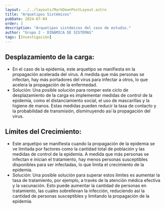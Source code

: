 ```yaml
---
layout: ../../layouts/MarkDownPostLayout.astro
title: "Arquetipos Sistémicos"
pubDate: 2024-07-04
order: 3
description: "Arquetipos sistémicos del caso de estudio."
author: "Grupo 2 - DINÁMICA DE SISTEMAS"
tags: [Investigación]
---
```


## Desplazamiento de la carga:

- En el caso de la
epidemia, este arquetipo se manifiesta en la propagación acelerada
del virus. A medida que más personas se infectan, hay más
portadores del virus para infectar a otros, lo que acelera la
propagación de la enfermedad. 
- Solución: Una posible solución para
romper este ciclo de desplazamiento de la carga es implementar
medidas de control de la epidemia, como el distanciamiento social, el
uso de mascarillas y la higiene de manos. Estas medidas pueden
reducir la tasa de contacto y la probabilidad de transmisión,
disminuyendo así la propagación del virus.

## Límites del Crecimiento:

- Este arquetipo se manifiesta cuando la
propagación de la epidemia se ve limitada por factores como la
cantidad total de población y las medidas de control de la epidemia.
A medida que más personas se infectan e inician el tratamiento, hay menos
personas susceptibles disponibles para ser infectadas, lo que limita el
crecimiento de la epidemia. 
- Solución: Una posible solución para
superar estos límites es aumentar la tasa de tratamiento, por
ejemplo, a través de la atención médica efectiva y la vacunación.
Esto puede aumentar la cantidad de personas en tratamiento, las cuales sobrellevan la infección, reduciendo así la cantidad de personas
susceptibles y limitando la propagación de la epidemia.